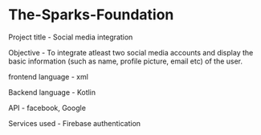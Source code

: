 # The-Sparks-Foundation
Project title - Social media integration

Objective - To integrate atleast two social media accounts and display the basic information (such as name, profile picture, email etc) of the user. 

frontend language - xml

Backend language - Kotlin

API - facebook, Google

Services used - Firebase authentication
